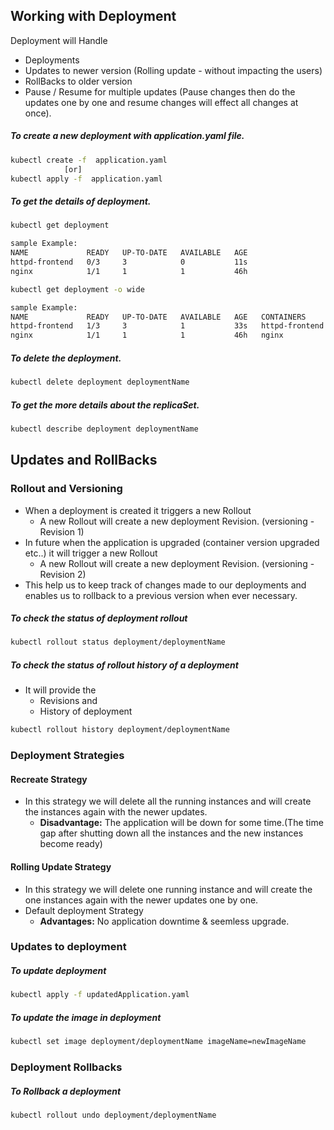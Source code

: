 ## Working with Deployment
Deployment will Handle
* Deployments
* Updates to newer version (Rolling update - without impacting the users) 
* RollBacks to older version 
* Pause / Resume for multiple updates (Pause changes then do the updates one by one and resume changes will effect all changes at once).

##### To create a new deployment with application.yaml file.
```bash
kubectl create -f  application.yaml
            [or]
kubectl apply -f  application.yaml
```

##### To get the details of deployment.
```bash
kubectl get deployment
```
```bash
sample Example:
NAME             READY   UP-TO-DATE   AVAILABLE   AGE
httpd-frontend   0/3     3            0           11s
nginx            1/1     1            1           46h
```
```bash
kubectl get deployment -o wide
```
```bash
sample Example:
NAME             READY   UP-TO-DATE   AVAILABLE   AGE   CONTAINERS       IMAGES             SELECTOR
httpd-frontend   1/3     3            1           33s   httpd-frontend   httpd:2.4-alpine   name=webapp
nginx            1/1     1            1           46h   nginx            nginx              run=nginx
```

##### To delete the deployment.
```bash
kubectl delete deployment deploymentName
```

##### To get the more details about the replicaSet.
```bash
kubectl describe deployment deploymentName
```

## Updates and RollBacks
### Rollout and Versioning
* When a deployment is created it triggers a new Rollout
  * A new Rollout will create a new deployment Revision. (versioning - Revision 1)
* In future when the application is upgraded (container version upgraded etc..) it will trigger a new Rollout
  * A new Rollout will create a new deployment Revision. (versioning - Revision 2)
* This help us to keep track of changes made to our deployments and enables us to rollback to a previous version when ever necessary.

##### To check the status of deployment rollout
```bash
kubectl rollout status deployment/deploymentName
```

##### To check the status of rollout history of a deployment
* It will provide the
  * Revisions and
  * History of deployment
```bash
kubectl rollout history deployment/deploymentName
```

### Deployment Strategies
#### Recreate Strategy
* In this strategy we will delete all the running instances and will create the instances again with the newer updates.
  * **Disadvantage:** The application will be down for some time.(The time gap after shutting down all the instances and the new instances become ready)

#### Rolling Update Strategy
* In this strategy we will delete one running instance and will create the one instances again with the newer updates one by one.
* Default deployment Strategy
  * **Advantages:** No application downtime & seemless upgrade.

### Updates to deployment
##### To update deployment
```bash
kubectl apply -f updatedApplication.yaml
```

##### To update the image in deployment
```bash
kubectl set image deployment/deploymentName imageName=newImageName
```
###  Deployment Rollbacks
##### To Rollback a deployment
```bash
kubectl rollout undo deployment/deploymentName
```





